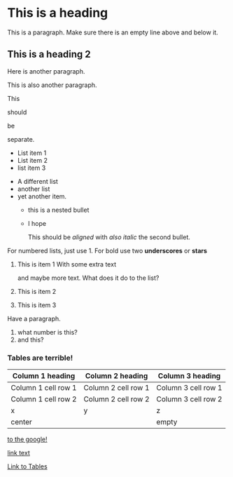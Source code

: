 # This is a heading

This is a paragraph. Make sure there is an empty line above and below it.

## This is a heading 2

Here is another paragraph.

This
is
also
another
paragraph.

This

should

be

separate.

 - List item 1
 - List item 2
 - list item 3
 
 * A different list
 * another list
 * yet another item.
   * this is a nested bullet 
   * I hope
   
     This should be _aligned_ with *also italic* the second bullet.
	 
For numbered lists, just use 1.
For bold use two __underscores__ or **stars**

1. This is item 1
   With some extra text
   
   and maybe more text. What does it do to the list?
   
1. This is item 2
1. This is item 3

Have a paragraph.

1. what number is this?
1. and this?

### Tables are terrible!

Column 1 heading | Column 2 heading | Column 3 heading 
-----------------|------------------|-----------------
Column 1 cell row 1 | Column 2 cell row 1 | Column 3 cell row 1
Column 1 cell row 2 | Column 2 cell row 2 | Column 3 cell row 2
x | y | z
center | | empty

[to the google!](https://www.google.com)

[link text](https://www.amazon.com)

[Link to Tables](#this-is-a-heading)